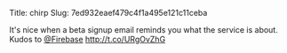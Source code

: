 Title: chirp
Slug: 7ed932eaef479c4f1a495e121c11ceba

It's nice when a beta signup email reminds you what the service is about. Kudos to <a href="http://twitter.com/Firebase">@Firebase</a> <a href="http://t.co/URgOvZhG">http://t.co/URgOvZhG</a>

